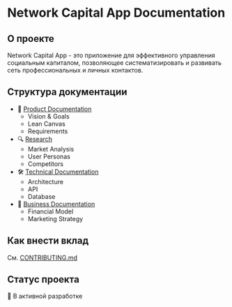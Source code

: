 # Network Capital App Documentation

## О проекте
Network Capital App - это приложение для эффективного управления социальным капиталом, позволяющее систематизировать и развивать сеть профессиональных и личных контактов.

## Структура документации
- 📱 [Product Documentation](docs/product/)
  - Vision & Goals
  - Lean Canvas
  - Requirements
- 🔍 [Research](docs/research/)
  - Market Analysis
  - User Personas
  - Competitors
- 🛠 [Technical Documentation](docs/technical/)
  - Architecture
  - API
  - Database
- 💼 [Business Documentation](docs/business/)
  - Financial Model
  - Marketing Strategy

## Как внести вклад
См. [CONTRIBUTING.md](.github/CONTRIBUTING.md)

## Статус проекта
🚧 В активной разработке 